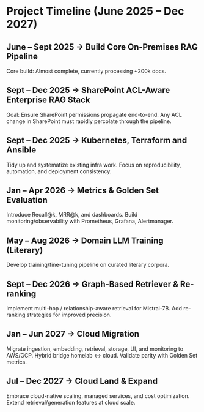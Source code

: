 # Project Timeline (June 2025 – Dec 2027)

## June – Sept 2025 → Build Core On-Premises RAG Pipeline  
Core build: Almost complete, currently processing ~200k docs.  

## Sept – Dec 2025 → SharePoint ACL-Aware Enterprise RAG Stack  
Goal: Ensure SharePoint permissions propagate end-to-end. Any ACL change in SharePoint must rapidly percolate through the pipeline.  

## Sept – Dec 2025 → Kubernetes, Terraform and Ansible  
Tidy up and systematize existing infra work. Focus on reproducibility, automation, and deployment consistency.  

## Jan – Apr 2026 → Metrics & Golden Set Evaluation  
Introduce Recall@k, MRR@k, and dashboards. Build monitoring/observability with Prometheus, Grafana, Alertmanager.  

## May – Aug 2026 → Domain LLM Training (Literary)  
Develop training/fine-tuning pipeline on curated literary corpora.  

## Sept – Dec 2026 → Graph-Based Retriever & Re-ranking  
Implement multi-hop / relationship-aware retrieval for Mistral-7B. Add re-ranking strategies for improved precision.  

## Jan – Jun 2027 → Cloud Migration  
Migrate ingestion, embedding, retrieval, storage, UI, and monitoring to AWS/GCP. Hybrid bridge homelab ↔ cloud. Validate parity with Golden Set metrics.  

## Jul – Dec 2027 → Cloud Land & Expand  
Embrace cloud-native scaling, managed services, and cost optimization. Extend retrieval/generation features at cloud scale.  
